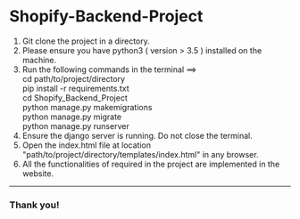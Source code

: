 # Shopify-Backend-Project

1. Git clone the project in a directory.
2. Please ensure you have python3 ( version > 3.5 ) installed on the machine.
3. Run the following commands in the terminal ==> <br>
    cd path/to/project/directory
    <br>
    pip install -r requirements.txt
    <br>
    cd Shopify_Backend_Project
    <br>
    python manage.py makemigrations
    <br>
    python manage.py migrate
    <br>
    python manage.py runserver
    <br>
4. Ensure the django server is running. Do not close the terminal.
5. Open the index.html file at location "path/to/project/directory/templates/index.html" in any browser.
6. All the functionalities of required in the project are implemented in the website.

<hr>

### Thank you!
